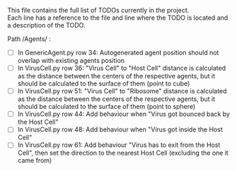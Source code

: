  This file contains the full list of TODOs currently in the project. <br />
 Each line has a reference to the file and line where the TODO is located and a description of the TODO.
 
Path /Agents/ :
 - [ ] In GenericAgent.py row 34: Autogenerated agent position should not overlap with existing agents position 
 - [ ] In VirusCell.py row 36: "Virus Cell" to "Host Cell" distance is calculated as the distance between the centers of the respective agents, but it should be calculated to the surface of them (point to cube)
 - [ ] In VirusCell.py row 51: "Virus Cell" to "Ribosome" distance is calculated as the distance between the centers of the respective agents, but it should be calculated to the surface of them (point to sphere)
 - [ ] In VirusCell.py row 44: Add behaviour when "Virus got bounced back by the Host Cell"
 - [ ] In VirusCell.py row 48: Add behaviour when "Virus got inside the Host Cell"
 - [ ] In VirusCell.py row 61: Add behaviour "Virus has to exit from the Host Cell", then set the direction to the nearest Host Cell (excluding the one it came from)
